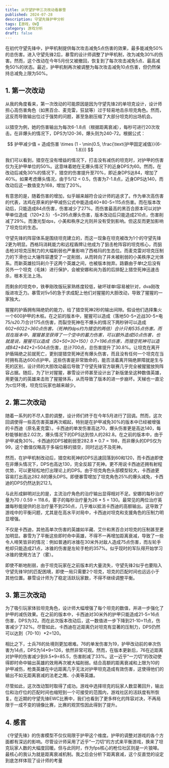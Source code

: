 ```yaml
---
title: 从守望护甲三次改动看暴雪
published: 2024-07-28
description: 守望先锋护甲分析
tags: [游戏，OW]
category: 游戏分析
draft: false
---
```


在初代守望先锋中，护甲机制提供每次攻击减免5点伤害的效果，最多能减免50%的总伤害。进入守望先锋2后，暴雪的设计师调整了护甲机制，改为减免30%的伤害。然而，这个改动在今年5月份又被撤回，恢复到了每次攻击减免5点、最高减免50%的状态。最近，护甲机制再次被调整为每次攻击减免10点伤害，但仍然保持总减免上限为50%。


## 1. 第一次改动

从我的角度看来，第一次改动的可能原因是因为守望先锋2的单坦克设计，设计师担心高伤害角色（如黑百合、麦克雷，狂鼠等）过于轻易地击杀坦克角色。然而，这反而导致输出位过于强势的问题，甚至急剧压缩了大部分坦克的出场机会。

以猎空为例，她的伤害输出为每次6-1.8点（根据距离衰减），每秒可进行20次攻击。在非爆头的情况下，DPS为120-36，爆头则为240-72。根据公式：

$$
护甲减少值 = 造成伤害 \times (1 - \min(0.5, \frac{\text{护甲固定减值}}{6-1.8}))
$$

我们可以看到，猎空在没有增益的情况下，打击没有减伤的坦克时，对护甲的伤害仅为无护甲单位的50%。这意味着她在无爆头情况下的近身DPS为60。然而，在改动后减免30%的情况下，猎空的伤害提升至70%，即近身DPS达84，增加了40%。如果考虑爆头情况，由于5/12 < 0.5，伤害为7-1.8点，近身DPS达140，而改动后这一数值变为168，增加了20%。

有意思的是，随着伤害的增加，似乎越来越符合设计师的追求了。作为单次高伤害的代表，法鸡在原来的护甲减伤公式中能造成40+80-5=115点伤害。而在版本改动后，只能造成84点伤害，伤害减少了27%。而伤害最高的黑百合原本可以对护甲单位造成（120*2.5）-5=295点爆头伤害，版本改动后只能造成210点，伤害削减了29%。而激光型dps，小美和秩序之光则并没有受到影响。但这反而更加影响了坦克位的生态。

守望先锋的阵容体系是围绕坦克建立的，而这一现象在坦克被改为1个的守望先锋2更为明显。西格玛消耗能力和远程盾牌让他成为了狙击枪阵容的坦克核心，而狙击枪对坦克压制力的大幅削弱也严重影响了西格玛的生态位。而麦克雷对坦克压制力的下滑也让大锤阵容遭受了一定削弱，从而转向了并未被削弱的小美秩序之光体系。而新英雄拉玛刹介于这两个英雄之间，也被版本抛弃。路霸由于单t之后没有另外一个坦克（毛妹）进行保护，会被安娜和尚为首的后排配上猎空死神迅速击杀，根本无法上场。

而剩余的坦克中，铁拳刚改版玩家熟练度较低，破坏球单t容易被针对，dva刚改版进攻乏力。暴雪对5v5的急于求成配上他们对猩猩的大胆改动，导致了猩猩的一家独大。

猩猩的护盾拥有隔绝奶的能力，给了猎空死神2秒的输出间隙。假设他们选择集火一个600护甲的木桩。在之前的版本中，猩猩可以造成（落地50-5+近战30-5+电75/s*2*0.7)合计175点伤害，而裂空死神在不爆头的情况下两秒钟可以造成60*2+60*2*2=360点伤害。（死神的dps约为猎空的两倍）合计只有535点伤害。而现在版本中，猩猩甚至获得了一个空中的蓄力伤害，可以额外造成50点伤害，也就是说，猩猩可以造成（50+50+30+150）*0.7=196点伤害，而猎空死神可以造成84*2+84*2*2=504点伤害，总计700点，总伤害提升了30.8%。让坦克在离开护盾隔绝之前就死亡，更别提猎空死神还有爆头伤害，而且没有任何一个坦克在当时拥有高达600点护甲。这些伤害是非常致命的，能否活着离开隔绝屏障就是生与死的区别，设计师的大胆改动最后导致了守望先锋官方联赛几乎完全被猩猩放狗阵容占据。随后，为了针对猩猩，暴雪设计师甚至设计出了新版堡垒这种数值英雄，用更强力的英雄来击败了猩猩体系，从而导致了版本的进一步崩坏。天梯也一直沦为c位环境，坦克位玩家也越来越少。

## 2. 第二次改动
随着一系列的不尽人意的调整，设计师们终于在今年5月进行了回调。然而，这次回调使得一些高伤害英雄再次崛起，特别是在护甲减免30%的版本中已经被增强的卡西迪（原名麦克雷）。卡西迪的单发伤害高达70，爆头伤害更是高达140，每秒能够射击2.02次，爆头情况下的DPS达到惊人的282.8。在之前的版本中，由于护甲减免30%，卡西迪的DPS被削弱至282.8 * 0.7 = 198，而非爆头的DPS仅为99，这个数值仅略高于多端位移的猎空，同时远远不及死神。

然而，在护甲机制改动后，猎空和死神的DPS迅速回落到60和120，而卡西迪即使在非爆头情况下，DPS也高达130，完全反超了死神。更不用说卡西迪还拥有射程优势，可以更轻松地打出理论上的DPS。由于坦克角色头部模型较大，卡西迪更容易打出高达282.8的爆头DPS。即便暴雪增加了坦克角色25%的爆头减免，卡西迪的DPS仍然达到212.1。

与此形成鲜明对比的是，主流治疗角色的治疗输出显得相对不足。安娜的每秒治疗量为70 / 0.59 = 118.6，雾子的每秒治疗量为26 * 5 = 130。最常见的两位治疗英雄每秒能提供的总治疗量不到250点，几乎难以抵消卡西迪的高额输出。这导致了游戏中的平衡问题，尤其是在高水平对局中，卡西迪对坦克和支援角色的压制力明显增强。

不仅是卡西迪，其他高单次伤害的英雄如半藏、艾什和黑百合对坦克的压制甚至更加明显。暴雪为了平衡这些即时命中英雄，不得不一再增加距离衰减，导致了一些令人啼笑皆非的情况：例如普通的冰锥在30米外对敌人造成75点伤害，而左轮手枪却只能造成21点，冰锥的伤害是左轮手枪的357%。似乎现时的军队得开始学习冰锥的使用方法了（雾）。

即使不断地削弱，由于坦克玩家在之前版本的大量流失，守望先锋2似乎也要陷入守望先锋1时的匹配困境，即使一局只需要2个坦克，坦克的匹配时间也远远小于其他位置。暴雪设计师为了稳定活跃玩家数，不得不继续调整平衡。


## 3. 第三次改动
为了吸引玩家体验坦克角色，设计师大幅增强了每个坦克的数值，并进一步强化了护甲的减伤效果。在之前的版本中，卡西迪对30米外的护甲只能造成21-5=16点伤害，DPS为32。而在此次版本改动后，这一数值进一步下降到21-10=11点，伤害减少了32%。尽管如此，卡西迪在近距离仍对坦克有显著的压制力，DPS仍然可以达到（70-10）*2=120。

相比之下，士兵76的处境则更加艰难。76的单发伤害为19，护甲改动前的单次伤害为14点，DPS为14\*9=126，依然非常可观。然而，在版本更新后，76在近距离对护甲的伤害减少到9.5*9=85.5，伤害削减了33%。这一近乎“一刀切”的改动使得即时命中输出英雄的效用再次被大幅削弱。结合高额的距离衰减和上限为10的护甲减伤，枪类英雄在中远距离几乎无法对护甲坦克造成有效伤害，这使得他们的输出不如无距离衰减的法老之鹰、小美等英雄。

尽管如此，这次改动暂时取得了成功。游戏中选择坦克的玩家人数显著回升，输出位和治疗位的匹配时间也缩短到一个可接受的范围内，游戏社区的活跃度有所恢复。在近期的守望先锋EWC比赛中，我们也看到了更多样化的阵容对决，不再局限于一成不变的镜像比赛，比赛的观赏性因此得到了提升。

## 4. 感言
《守望先锋》的伤害模型不仅仅局限于护甲这个维度。护甲的调整对游戏的各个方面都有深远的影响。尽管设计师采用了近乎“一刀切”的方式来平衡游戏，换来了坦克玩家人数的大幅度回暖。但与此同时，作为fps核心的枪位社区则是一片狼嗥。最核心的我认为就是距离衰减机制。我之后会分析下距离衰减，这个反直觉的设定到底怎样体现了设计师的考量
